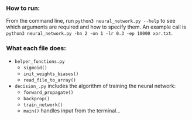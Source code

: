 ### How to run:
From the command line, run ```python3 neural_network.py --help``` to see which arguments are required and how to specify them. 
An example call is ```python3 neural_network.py -hn 2 -on 1 -lr 0.3 -ep 10000 xor.txt```. 

### What each file does:
* ```helper_functions.py```
  * ```sigmoid()```
  * ```init_weights_biases()```
  * ```read_file_to_array()```
* ```decision_.py``` includes the algorithm of training the neural network:
  * ```forward_propagate()```
  * ```backprop()```
  * ```train_network()```
  * ```main()``` handles input from the terminal...
